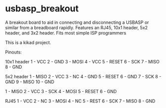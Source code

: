 # usbasp_breakout
A breakout board to aid in connecting and disconnecting a USBASP or similar from a breadboard rapidly. Features an RJ45, 10x1 header, 5x2 header, and 3x2 header. Fits most simple ISP programmers

This is a kikad project. 

Pinouts:

10x1 header 
 1  - VCC
 2 - GND
 3 - MOSI
 4 - VCC
 5 - RESET
 6 - SCK
 7 - MISO 
 8 - GND
 
 5x2 header
 1 - MISO
 2 - VCC
 3 - NC
 4 - GND
 5 - RESET
 6 - GND
 7 - SCK
 8 - GND
 9 - MISO
 10 - GND 
 
 1 - MISO
 2 - VCC
 3 - SCK
 4 - MOSI
 5 - RESET
 6 - GND
 
 RJ45
 1 - VCC
 2 - NC
 3 - MOSI
 4 - NC
 5 - REST
 6 - SCK
 7 - MISO
 8 - GND
